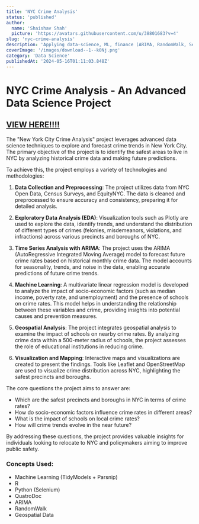 ```yaml
---
title: 'NYC Crime Analysis'
status: 'published'
author:
  name: 'Shaishav Shah'
  picture: 'https://avatars.githubusercontent.com/u/38801683?v=4'
slug: 'nyc-crime-analysis'
description: 'Applying data-science, ML, finance (ARIMA, RandomWalk, Seasonality, etc.), and statistics.'
coverImage: '/images/download--1--k0Nj.png'
category: 'Data Science'
publishedAt: '2024-05-16T01:11:03.848Z'
---
```


# NYC Crime Analysis - An Advanced Data Science Project

## [**VIEW HERE!!!!**](https://effortless-youtiao-b764d0.netlify.app/)

The "New York City Crime Analysis" project leverages advanced data science techniques to explore and forecast crime trends in New York City. The primary objective of the project is to identify the safest areas to live in NYC by analyzing historical crime data and making future predictions.

To achieve this, the project employs a variety of technologies and methodologies:

1. **Data Collection and Preprocessing**: The project utilizes data from NYC Open Data, Census Surveys, and EquityNYC. The data is cleaned and preprocessed to ensure accuracy and consistency, preparing it for detailed analysis.

2. **Exploratory Data Analysis (EDA)**: Visualization tools such as Plotly are used to explore the data, identify trends, and understand the distribution of different types of crimes (felonies, misdemeanors, violations, and infractions) across various precincts and boroughs of NYC.

3. **Time Series Analysis with ARIMA**: The project uses the ARIMA (AutoRegressive Integrated Moving Average) model to forecast future crime rates based on historical monthly crime data. The model accounts for seasonality, trends, and noise in the data, enabling accurate predictions of future crime trends.

4. **Machine Learning**: A multivariate linear regression model is developed to analyze the impact of socio-economic factors (such as median income, poverty rate, and unemployment) and the presence of schools on crime rates. This model helps in understanding the relationship between these variables and crime, providing insights into potential causes and prevention measures.

5. **Geospatial Analysis**: The project integrates geospatial analysis to examine the impact of schools on nearby crime rates. By analyzing crime data within a 500-meter radius of schools, the project assesses the role of educational institutions in reducing crime.

6. **Visualization and Mapping**: Interactive maps and visualizations are created to present the findings. Tools like Leaflet and OpenStreetMap are used to visualize crime distribution across NYC, highlighting the safest precincts and boroughs.

The core questions the project aims to answer are:

- Which are the safest precincts and boroughs in NYC in terms of crime rates?
- How do socio-economic factors influence crime rates in different areas?
- What is the impact of schools on local crime rates?
- How will crime trends evolve in the near future?

By addressing these questions, the project provides valuable insights for individuals looking to relocate to NYC and policymakers aiming to improve public safety.

### Concepts Used:

- Machine Learning (TidyModels + Parsnip)
- R
- Python (Selenium)
- QuatroDoc
- ARIMA
- RandomWalk
- Geospatial Data